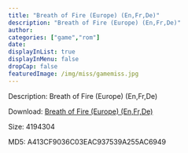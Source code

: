 ```yaml
---
title: "Breath of Fire (Europe) (En,Fr,De)"
description: "Breath of Fire (Europe) (En,Fr,De)"
author: 
categories: ["game","rom"]
date: 
displayInList: true
displayInMenu: false
dropCap: false
featuredImage: /img/miss/gamemiss.jpg
---
```


Description: Breath of Fire (Europe) (En,Fr,De)

Download: <a style="text-decoration:underline;" href="https://mega.nz/#!SGJEVQgT!uXaV_NIdOWXiFiAxBKhLJlLlpNekHTTZgRpanJtMR9U" target = "_blank" rel = "nofollow" > Breath of Fire (Europe) (En,Fr,De)</a>

Size: 4194304

MD5: A413CF9036C03EAC937539A255AC6949

